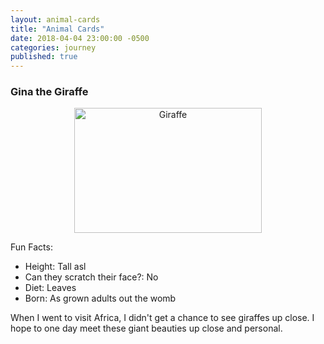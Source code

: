 ```yaml
---
layout: animal-cards
title: "Animal Cards"
date: 2018-04-04 23:00:00 -0500
categories: journey
published: true
---
```


<head>
	<meta charset="utf-8">
    <link href="/css/styles.css" rel="stylesheet">
</head>
<body>
	<div class="card">
		<!-- your favorite animal's name goes here -->
		<h3>Gina the Giraffe</h3>
		<!-- your favorite animal's image goes here -->
		<center><img width=300px height=200px src="https://d1o50x50snmhul.cloudfront.net/wp-content/uploads/2015/09/abw267-1200x800.jpg" alt="Giraffe"></center>
		<div class="facts">
			<!-- your favorite animal's interesting fact goes here -->
			<p class="fun-facts">Fun Facts:</p>
			<ul>
				<!-- your favorite animal's list items go here -->
				<li><span>Height</span>: Tall asl </li>
				<li><span>Can they scratch their face?</span>: No</li>
				<li><span>Diet</span>: Leaves</li>
				<li><span>Born</span>: As grown adults out the womb</li>
			</ul>
			<!-- your favorite animal's description goes here -->
			<p>When I went to visit Africa, I didn't get a chance to see giraffes up close. I hope to one day meet these giant beauties up close and personal. </p>
		</div>
	</div>
</body>

